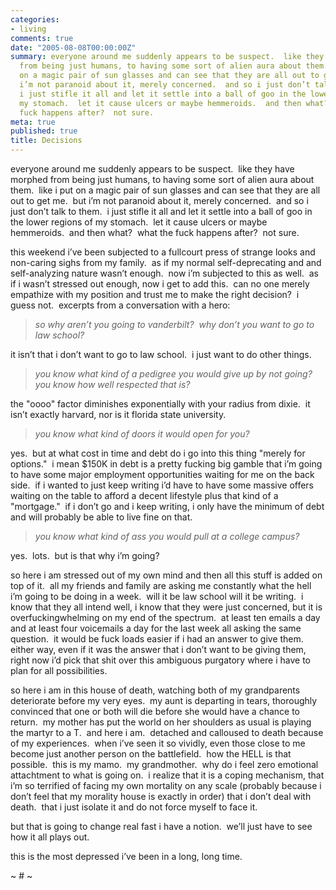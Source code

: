 ```yaml
---
categories:
- living
comments: true
date: "2005-08-08T00:00:00Z"
summary: everyone around me suddenly appears to be suspect.  like they have morphed
  from being just humans, to having some sort of alien aura about them.  like i put
  on a magic pair of sun glasses and can see that they are all out to get me.  but
  i’m not paranoid about it, merely concerned.  and so i just don’t talk to them. 
  i just stifle it all and let it settle into a ball of goo in the lower regions of
  my stomach.  let it cause ulcers or maybe hemmeroids.  and then what?  what the
  fuck happens after?  not sure.
meta: true
published: true
title: Decisions
---
```


everyone around me suddenly appears to be suspect.  like they have morphed from being just humans, to having some sort of alien aura about them.  like i put on a magic pair of sun glasses and can see that they are all out to get me.  but i’m not paranoid about it, merely concerned.  and so i just don’t talk to them.  i just stifle it all and let it settle into a ball of goo in the lower regions of my stomach.  let it cause ulcers or maybe hemmeroids.  and then what?  what the fuck happens after?  not sure.

this weekend i’ve been subjected to a fullcourt press of strange looks and non-caring sighs from my family.  as if my normal self-deprecating and and self-analyzing nature wasn’t enough.  now i’m subjected to this as well.  as if i wasn’t stressed out enough, now i get to add this.  can no one merely empathize with my position and trust me to make the right decision?  i guess not.  excerpts from a conversation with a hero:

> *so why aren’t you going to vanderbilt?  why don’t you want to go to law school?*

it isn’t that i don’t want to go to law school.  i just want to do other things.

> *you know what kind of a pedigree you would give up by not going?  you know how well respected that is?*

the "oooo" factor diminishes exponentially with your radius from dixie.  it isn’t exactly harvard, nor is it florida state university.  

> *you know what kind of doors it would open for you?*

yes.  but at what cost in time and debt do i go into this thing "merely for options."  i mean $150K in debt is a pretty fucking big gamble that i’m going to have some major employment opportunities waiting for me on the back side.  if i wanted to just keep writing i’d have to have some massive offers waiting on the table to afford a decent lifestyle plus that kind of a "mortgage."  if i don’t go and i keep writing, i only have the minimum of debt and will probably be able to live fine on that.

> *you know what kind of ass you would pull at a college campus?*

yes.  lots.  but is that why i’m going?

so here i am stressed out of my own mind and then all this stuff is added on top of it.  all my friends and family are asking me constantly what the hell i’m going to be doing in a week.  will it be law school will it be writing.  i know that they all intend well, i know that they were just concerned, but it is overfuckingwhelming on my end of the spectrum.  at least ten emails a day and at least four voicemails a day for the last week all asking the same question.  it would be fuck loads easier if i had an answer to give them.  either way, even if it was the answer that i don’t want to be giving them, right now i’d pick that shit over this ambiguous purgatory where i have to plan for all possibilities.

so here i am in this house of death, watching both of my grandparents deteriorate before my very eyes.  my aunt is departing in tears, thoroughly convinced that one or both will die before she would have a chance to return.  my mother has put the world on her shoulders as usual is playing the martyr to a T.  and here i am.  detached and calloused to death because of my experiences.  when i’ve seen it so vividly, even those close to me become just another person on the battlefield.  how the HELL is that possible.  this is my mamo.  my grandmother.  why do i feel zero emotional attachtment to what is going on.  i realize that it is a coping mechanism, that i’m so terrified of facing my own mortality on any scale (probably because i don’t feel that my morality house is exactly in order) that i don’t deal with death.  that i just isolate it and do not force myself to face it.  

but that is going to change real fast i have a notion.  we’ll just have to see how it all plays out.

this is the most depressed i’ve been in a long, long time.

~ # ~
